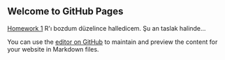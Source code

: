 ## Welcome to GitHub Pages





[Homework 1](x1.Rmd)
R'ı bozdum düzelince halledicem. Şu an taslak halinde...

You can use the [editor on GitHub](https://github.com/BU-IE-48B/fall21-mehmeteozturk/edit/gh-pages/index.md) to maintain and preview the content for your website in Markdown files.


